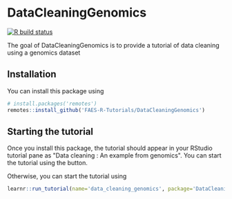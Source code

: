 
# DataCleaningGenomics

<!-- badges: start -->
[![R build status](https://github.com/FAES-R-Tutorials/DataCleaningGenomics/workflows/R-CMD-check/badge.svg)](https://github.com/FAES-R-Tutorials/DataCleaningGenomics/actions)
<!-- badges: end -->

The goal of DataCleaningGenomics is to provide a tutorial of data cleaning using a genomics dataset

## Installation

You can install this package using 

``` r
# install.packages('remotes')
remotes::install_github('FAES-R-Tutorials/DataCleaningGenomics')
```

## Starting the tutorial

Once you install this package, the tutorial should appear in your RStudio tutorial pane as "Data cleaning : An example from genomics". You can start the tutorial using the button.

Otherwise, you can start the tutorial using 

``` r
learnr::run_tutorial(name='data_cleaning_genomics', package='DataCleaningGenomics')
```
